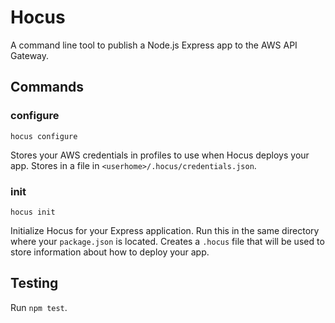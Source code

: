 # Hocus
A command line tool to publish a Node.js Express app to the AWS API Gateway.

## Commands
### configure
`hocus configure`  

Stores your AWS credentials in profiles to use when Hocus deploys your app.  Stores in a file in `<userhome>/.hocus/credentials.json`.  

### init
`hocus init`  

Initialize Hocus for your Express application.  Run this in the same directory where your `package.json` is located.  Creates a `.hocus` file that will be used to store information about how to deploy your app.

## Testing
Run
`npm test`.